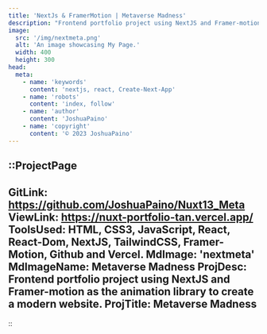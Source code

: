 ```yaml
---
title: 'NextJs & FramerMotion | Metaverse Madness'
description: "Frontend portfolio project using NextJS and Framer-motion as the animation library to create a modern website."
image:
  src: '/img/nextmeta.png'
  alt: 'An image showcasing My Page.'
  width: 400
  height: 300
head:
  meta:
    - name: 'keywords'
      content: 'nextjs, react, Create-Next-App'
    - name: 'robots'
      content: 'index, follow'
    - name: 'author'
      content: 'JoshuaPaino'
    - name: 'copyright'
      content: '© 2023 JoshuaPaino'
---
```


::ProjectPage
---
GitLink: https://github.com/JoshuaPaino/Nuxt13_Meta
ViewLink: https://nuxt-portfolio-tan.vercel.app/
ToolsUsed: HTML, CSS3, JavaScript, React, React-Dom, NextJS, TailwindCSS, Framer-Motion, Github and Vercel.
MdImage: 'nextmeta'
MdImageName: Metaverse Madness
ProjDesc: Frontend portfolio project using NextJS and Framer-motion as the animation library to create a modern website.
ProjTitle: Metaverse Madness
---

::
